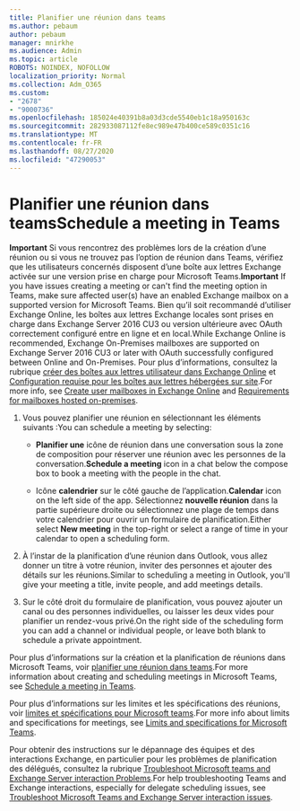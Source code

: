 ```yaml
---
title: Planifier une réunion dans teams
ms.author: pebaum
author: pebaum
manager: mnirkhe
ms.audience: Admin
ms.topic: article
ROBOTS: NOINDEX, NOFOLLOW
localization_priority: Normal
ms.collection: Adm_O365
ms.custom:
- "2678"
- "9000736"
ms.openlocfilehash: 185024e40391b8a03d3cde5540eb1c18a950163c
ms.sourcegitcommit: 282933087112fe8ec989e47b400ce589c0351c16
ms.translationtype: MT
ms.contentlocale: fr-FR
ms.lasthandoff: 08/27/2020
ms.locfileid: "47290053"
---
```

# <a name="schedule-a-meeting-in-teams"></a><span data-ttu-id="a28bd-102">Planifier une réunion dans teams</span><span class="sxs-lookup"><span data-stu-id="a28bd-102">Schedule a meeting in Teams</span></span>

<span data-ttu-id="a28bd-103">**Important** Si vous rencontrez des problèmes lors de la création d’une réunion ou si vous ne trouvez pas l’option de réunion dans Teams, vérifiez que les utilisateurs concernés disposent d’une boîte aux lettres Exchange activée sur une version prise en charge pour Microsoft Teams.</span><span class="sxs-lookup"><span data-stu-id="a28bd-103">**Important** If you have issues creating a meeting or can't find the meeting option in Teams, make sure affected user(s) have an enabled Exchange mailbox on a supported version for Microsoft Teams.</span></span> <span data-ttu-id="a28bd-104">Bien qu’il soit recommandé d’utiliser Exchange Online, les boîtes aux lettres Exchange locales sont prises en charge dans Exchange Server 2016 CU3 ou version ultérieure avec OAuth correctement configuré entre en ligne et en local.</span><span class="sxs-lookup"><span data-stu-id="a28bd-104">While Exchange Online is recommended, Exchange On-Premises mailboxes are supported on Exchange Server 2016 CU3 or later with OAuth successfully configured between Online and On-Premises.</span></span> <span data-ttu-id="a28bd-105">Pour plus d’informations, consultez la rubrique [créer des boîtes aux lettres utilisateur dans Exchange Online](https://docs.microsoft.com/exchange/recipients-in-exchange-online/create-user-mailboxes) et [Configuration requise pour les boîtes aux lettres hébergées sur site](https://docs.microsoft.com/microsoftteams/exchange-teams-interact#requirements-for-mailboxes-hosted-on-premises).</span><span class="sxs-lookup"><span data-stu-id="a28bd-105">For more info, see [Create user mailboxes in Exchange Online](https://docs.microsoft.com/exchange/recipients-in-exchange-online/create-user-mailboxes) and [Requirements for mailboxes hosted on-premises](https://docs.microsoft.com/microsoftteams/exchange-teams-interact#requirements-for-mailboxes-hosted-on-premises).</span></span> 

1. <span data-ttu-id="a28bd-106">Vous pouvez planifier une réunion en sélectionnant les éléments suivants :</span><span class="sxs-lookup"><span data-stu-id="a28bd-106">You can schedule a meeting by selecting:</span></span>

    - <span data-ttu-id="a28bd-107">**Planifier une** icône de réunion dans une conversation sous la zone de composition pour réserver une réunion avec les personnes de la conversation.</span><span class="sxs-lookup"><span data-stu-id="a28bd-107">**Schedule a meeting** icon in a chat below the compose box to book a meeting with the people in the chat.</span></span>

    - <span data-ttu-id="a28bd-108">Icône **calendrier** sur le côté gauche de l’application.</span><span class="sxs-lookup"><span data-stu-id="a28bd-108">**Calendar** icon on the left side of the app.</span></span> <span data-ttu-id="a28bd-109">Sélectionnez **nouvelle réunion** dans la partie supérieure droite ou sélectionnez une plage de temps dans votre calendrier pour ouvrir un formulaire de planification.</span><span class="sxs-lookup"><span data-stu-id="a28bd-109">Either select **New meeting** in the top-right or select a range of time in your calendar to open a scheduling form.</span></span>

2. <span data-ttu-id="a28bd-110">À l’instar de la planification d’une réunion dans Outlook, vous allez donner un titre à votre réunion, inviter des personnes et ajouter des détails sur les réunions.</span><span class="sxs-lookup"><span data-stu-id="a28bd-110">Similar to scheduling a meeting in Outlook, you'll give your meeting a title, invite people, and add meetings details.</span></span>

3. <span data-ttu-id="a28bd-111">Sur le côté droit du formulaire de planification, vous pouvez ajouter un canal ou des personnes individuelles, ou laisser les deux vides pour planifier un rendez-vous privé.</span><span class="sxs-lookup"><span data-stu-id="a28bd-111">On the right side of the scheduling form you can add a channel or individual people, or leave both blank to schedule a private appointment.</span></span>

<span data-ttu-id="a28bd-112">Pour plus d’informations sur la création et la planification de réunions dans Microsoft Teams, voir [planifier une réunion dans teams](https://support.office.com/article/Schedule-a-meeting-in-Teams-943507a9-8583-4c58-b5d2-8ec8265e04e5).</span><span class="sxs-lookup"><span data-stu-id="a28bd-112">For more information about creating and scheduling meetings in Microsoft Teams, see [Schedule a meeting in Teams](https://support.office.com/article/Schedule-a-meeting-in-Teams-943507a9-8583-4c58-b5d2-8ec8265e04e5).</span></span>

<span data-ttu-id="a28bd-113">Pour plus d’informations sur les limites et les spécifications des réunions, voir [limites et spécifications pour Microsoft teams](https://docs.microsoft.com/microsoftteams/limits-specifications-teams#meetings-and-calls).</span><span class="sxs-lookup"><span data-stu-id="a28bd-113">For more info about limits and specifications for meetings, see [Limits and specifications for Microsoft Teams](https://docs.microsoft.com/microsoftteams/limits-specifications-teams#meetings-and-calls).</span></span>

<span data-ttu-id="a28bd-114">Pour obtenir des instructions sur le dépannage des équipes et des interactions Exchange, en particulier pour les problèmes de planification des délégués, consultez la rubrique [Troubleshoot Microsoft teams and Exchange Server interaction Problems](https://docs.microsoft.com/microsoftteams/troubleshoot/known-issues/teams-exchange-interaction-issue).</span><span class="sxs-lookup"><span data-stu-id="a28bd-114">For help troubleshooting Teams and Exchange interactions, especially for delegate scheduling issues, see [Troubleshoot Microsoft Teams and Exchange Server interaction issues](https://docs.microsoft.com/microsoftteams/troubleshoot/known-issues/teams-exchange-interaction-issue).</span></span>
